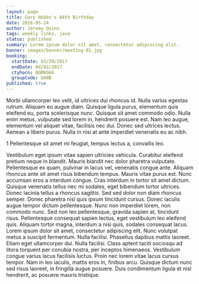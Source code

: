 ```yaml
---
layout: page
title: Gary Hobbs's 84th Birthday
date: 2016-05-24
author: Jeremy Quinn
tags: weekly links, java
status: published
summary: Lorem ipsum dolor sit amet, consectetur adipiscing elit.
banner: images/banner/meeting-01.jpg
booking:
  startDate: 03/29/2017
  endDate: 04/02/2017
  ctyhocn: BGMHSHX
  groupCode: GH8B
published: true
---
```

Morbi ullamcorper leo velit, id ultrices dui rhoncus id. Nulla varius egestas rutrum. Aliquam eu augue diam. Quisque ligula purus, elementum quis eleifend eu, porta scelerisque nunc. Quisque sit amet commodo odio. Nulla enim metus, vulputate sed lorem in, hendrerit posuere est. Nam leo augue, elementum vel aliquet vitae, facilisis nec dui. Donec sed ultrices lectus. Aenean a libero purus. Nulla in nisi at ante imperdiet venenatis eu ac nibh.

1 Pellentesque sit amet mi feugiat, tempus lectus a, convallis leo.

Vestibulum eget ipsum vitae sapien ultricies vehicula. Curabitur eleifend pretium neque in blandit. Mauris blandit nec dolor pharetra vulputate. Pellentesque ex quam, pulvinar in lacus vel, venenatis congue ante. Aliquam rhoncus ante sit amet risus bibendum tempus. Mauris vitae purus est. Nunc accumsan eros a interdum congue. Cras interdum in tortor sit amet dictum. Quisque venenatis tellus nec mi sodales, eget bibendum tortor ultrices. Donec lacinia tellus a rhoncus sagittis. Sed sed dolor non diam rhoncus semper. Donec pharetra nisl quis ipsum tincidunt cursus. Donec iaculis augue tempor dictum pellentesque. Nunc non imperdiet lorem, non commodo nunc. Sed non leo pellentesque, gravida sapien at, tincidunt risus.
Pellentesque consequat sapien lectus, eget vestibulum leo eleifend quis. Aliquam tortor magna, interdum a nisi quis, sodales consequat lacus. Lorem ipsum dolor sit amet, consectetur adipiscing elit. Nunc volutpat metus a suscipit fermentum. Nulla facilisi. Phasellus dapibus mattis laoreet. Etiam eget ullamcorper dui. Nulla facilisi. Class aptent taciti sociosqu ad litora torquent per conubia nostra, per inceptos himenaeos. Vestibulum congue varius lacus facilisis luctus. Proin nec lorem vitae lacus cursus tempor. Nam in leo iaculis, mattis eros in, finibus arcu. Quisque dictum nunc sed risus laoreet, in fringilla augue posuere. Duis condimentum ligula et nisl hendrerit, ac posuere mauris tristique.

